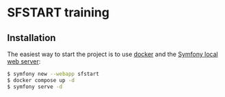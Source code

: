 # SFSTART training

## Installation

The easiest way to start the project is to use [docker](https://docs.docker.com/get-docker/) and the [Symfony local web server](https://symfony.com/doc/current/setup/symfony_server.html):

```bash
$ symfony new --webapp sfstart
$ docker compose up -d
$ symfony serve -d
```
